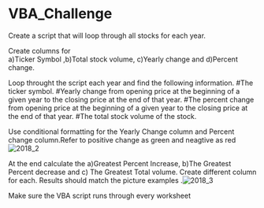 # VBA_Challenge
Create a script that will loop through all stocks for each year.

Create columns for		
a)Ticker Symbol ,b)Total stock volume, c)Yearly change and d)Percent change.

Loop throught the script each year and find the following information.	#The ticker symbol.		#Yearly change from opening price at the beginning of a given year to the closing price at the end of that year.	#The percent change from opening price at the beginning of a given year to the closing price at the end of that year.	#The total stock volume of the stock.

Use conditional formatting for the  Yearly Change column  and Percent change column.Refer to positive change as green and neagtive as red
![2018_2](https://user-images.githubusercontent.com/118771610/211425939-b7dc9b35-35ac-466d-ae2e-4b478346ccf0.png)

At the end calculate the a)Greatest Percent Increase, b)The Greatest Percent decrease and c) The Greatest Total volume. Create different column for each.
Results should match the picture examples
.![2018_3](https://user-images.githubusercontent.com/118771610/211426945-87230204-de2e-4f3c-9915-cdfef32dbdf0.png)

Make sure the VBA script runs through every worksheet

